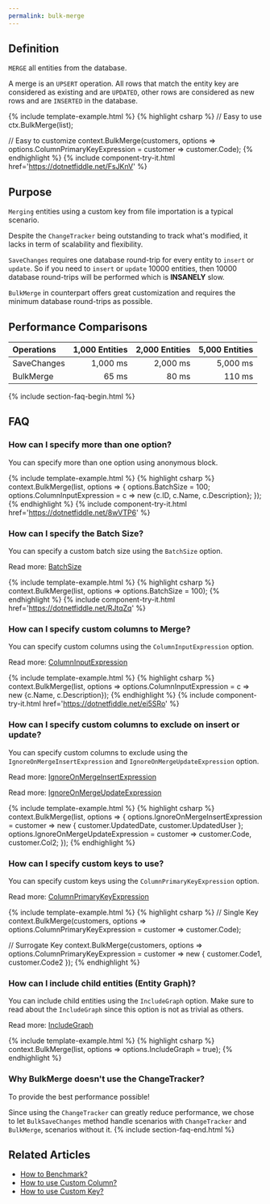 ```yaml
---
permalink: bulk-merge
---
```


## Definition
`MERGE` all entities from the database.

A merge is an `UPSERT` operation. All rows that match the entity key are considered as existing and are `UPDATED`, other rows are considered as new rows and are `INSERTED` in the database. 

{% include template-example.html %} 
{% highlight csharp %}
// Easy to use
ctx.BulkMerge(list);

// Easy to customize
context.BulkMerge(customers, options => options.ColumnPrimaryKeyExpression = customer => customer.Code);
{% endhighlight %}
{% include component-try-it.html href='https://dotnetfiddle.net/FsJKnV' %}

## Purpose
`Merging` entities using a custom key from file importation is a typical scenario.

Despite the `ChangeTracker` being outstanding to track what's modified, it lacks in term of scalability and flexibility.

`SaveChanges` requires one database round-trip for every entity to `insert` or `update`. So if you need to `insert` or `update` 10000 entities, then 10000 database round-trips will be performed which is **INSANELY** slow.

`BulkMerge` in counterpart offers great customization and requires the minimum database round-trips as possible.

## Performance Comparisons

| Operations      | 1,000 Entities | 2,000 Entities | 5,000 Entities |
| :-------------- | -------------: | -------------: | -------------: |
| SaveChanges     | 1,000 ms       | 2,000 ms       | 5,000 ms       |
| BulkMerge       | 65 ms          | 80 ms          | 110 ms         |

{% include section-faq-begin.html %}
## FAQ

### How can I specify more than one option?
You can specify more than one option using anonymous block.

{% include template-example.html %} 
{% highlight csharp %}
context.BulkMerge(list, options => {
	options.BatchSize = 100;
	options.ColumnInputExpression = c => new {c.ID, c.Name, c.Description};
});
{% endhighlight %}
{% include component-try-it.html href='https://dotnetfiddle.net/8wVTP6' %}

### How can I specify the Batch Size?
You can specify a custom batch size using the `BatchSize` option.

Read more: [BatchSize](/batch-size)

{% include template-example.html %} 
{% highlight csharp %}
context.BulkMerge(list, options => options.BatchSize = 100);
{% endhighlight %}
{% include component-try-it.html href='https://dotnetfiddle.net/RJtqZq' %}

### How can I specify custom columns to Merge?
You can specify custom columns using the `ColumnInputExpression` option.

Read more: [ColumnInputExpression](/column-input-expression)

{% include template-example.html %} 
{% highlight csharp %}
context.BulkMerge(list, options => options.ColumnInputExpression = c => new {c.Name, c.Description});
{% endhighlight %}
{% include component-try-it.html href='https://dotnetfiddle.net/ei5SRo' %}

### How can I specify custom columns to exclude on insert or update?
You can specify custom columns to exclude using the `IgnoreOnMergeInsertExpression` and `IgnoreOnMergeUpdateExpression` option.

Read more: [IgnoreOnMergeInsertExpression](/ignore-on-merge-insert-expression)

Read more: [IgnoreOnMergeUpdateExpression](/ignore-on-merge-update-expression)

{% include template-example.html %} 
{% highlight csharp %}
context.BulkMerge(list, options =>
	{
		options.IgnoreOnMergeInsertExpression = customer => new { customer.UpdatedDate, customer.UpdatedUser };
		options.IgnoreOnMergeUpdateExpression = customer => customer.Code, customer.Col2;
	});
{% endhighlight %}

### How can I specify custom keys to use?
You can specify custom keys using the `ColumnPrimaryKeyExpression` option.

Read more: [ColumnPrimaryKeyExpression](/column-primary-key-expression)

{% include template-example.html %} 
{% highlight csharp %}
// Single Key
context.BulkMerge(customers, options => options.ColumnPrimaryKeyExpression = customer => customer.Code);

// Surrogate Key
context.BulkMerge(customers, options => options.ColumnPrimaryKeyExpression = customer => new { customer.Code1, customer.Code2 });
{% endhighlight %}

### How can I include child entities (Entity Graph)?
You can include child entities using the `IncludeGraph` option. Make sure to read about the `IncludeGraph` since this option is not as trivial as others.

Read more: [IncludeGraph](/include-graph)

{% include template-example.html %} 
{% highlight csharp %}
context.BulkMerge(list, options => options.IncludeGraph = true);
{% endhighlight %}

### Why BulkMerge doesn't use the ChangeTracker?
To provide the best performance possible!

Since using the `ChangeTracker` can greatly reduce performance, we chose to let `BulkSaveChanges` method handle scenarios with `ChangeTracker` and `BulkMerge`, scenarios without it.
{% include section-faq-end.html %}

## Related Articles
- [How to Benchmark?](benchmark)
- [How to use Custom Column?](custom-column)
- [How to use Custom Key?](custom-key)
